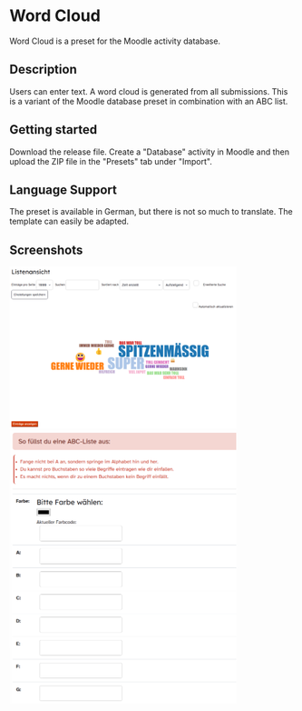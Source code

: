# Word Cloud

Word Cloud is a preset for the Moodle activity database.

## Description

Users can enter text. A word cloud is generated from all submissions.
This is a variant of the Moodle database preset in combination with an ABC list.

## Getting started

Download the release file. Create a "Database" activity in Moodle and then upload the ZIP file in the "Presets" tab under "Import".

## Language Support

The preset is available in German, but there is not so much to translate. The template can easily be adapted.

## Screenshots

<img width="400" alt="list view" src="/screenshots/listenansicht.png">
<img width="400" alt="add view" src="/screenshots/addtemplate.png">